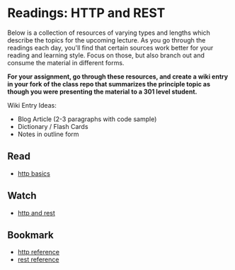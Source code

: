 # Readings: HTTP and REST

Below is a collection of resources of varying types and lengths which describe the topics for the upcoming lecture.  As you go through the readings each day, you'll find that certain sources work better for your reading and learning style. Focus on those, but also branch out and consume the material in different forms.

**For your assignment, go through these resources, and create a wiki entry in your fork of the class repo that summarizes the principle topic as though you were presenting the material to a 301 level student.**

Wiki Entry Ideas:
* Blog Article (2-3 paragraphs with code sample)
* Dictionary / Flash Cards
* Notes in outline form

## Read
* [http basics](https://code.tutsplus.com/tutorials/http-the-protocol-every-web-developer-must-know-part-1--net-31177)

## Watch
* [http and rest](https://www.youtube.com/watch?v=Q-BpqyOT3a8)

## Bookmark
* [http reference](https://code-maze.com/the-http-reference/)
* [rest reference](https://www.restapitutorial.com/lessons/httpmethods.html)




